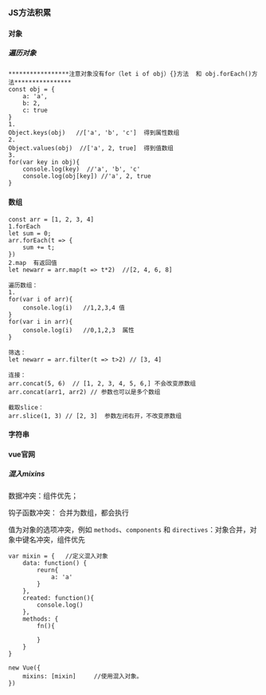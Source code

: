 ### JS方法积累

#### 对象

##### 遍历对象   

```
*****************注意对象没有for（let i of obj）{}方法  和 obj.forEach()方法****************
const obj = {
	a: 'a',
	b: 2,
	c: true
}
1. 
Object.keys(obj)   //['a', 'b', 'c']  得到属性数组
2.
Object.values(obj)  //['a', 2, true]  得到值数组
3.
for(var key in obj){
	console.log(key)  //'a', 'b', 'c'
	console.log(obj[key]) //'a', 2, true
}
```

#### 数组

```
const arr = [1, 2, 3, 4]
1.forEach
let sum = 0;
arr.forEach(t => {
	sum += t;
})
2.map  有返回值
let newarr = arr.map(t => t*2)  //[2, 4, 6, 8]

遍历数组：
1.
for(var i of arr){
	console.log(i)   //1,2,3,4 值
}
for(var i in arr){
	console.log(i)   //0,1,2,3  属性
}

筛选：
let newarr = arr.filter(t => t>2) // [3, 4]

连接：
arr.concat(5, 6)  // [1, 2, 3, 4, 5, 6,] 不会改变原数组
arr.concat(arr1, arr2) // 参数也可以是多个数组

截取slice：
arr.slice(1, 3) // [2, 3]  参数左闭右开，不改变原数组
```



#### 字符串



#### vue官网

##### 混入mixins

数据冲突：组件优先；

钩子函数冲突： 合并为数组，都会执行

值为对象的选项冲突，例如 `methods`、`components` 和 `directives`：对象合并，对象中键名冲突，组件优先



```
var mixin = { 	//定义混入对象
	data: function() {
		reurn{
			a: 'a'
		}
	},
	created: function(){
		console.log()
	},
	methods: {
		fn(){
		
		}
	}
}   

new Vue({
	mixins: [mixin]     //使用混入对象。   
})
```





